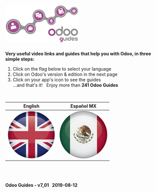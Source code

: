 # ![Odoo Guides in &#x03C8;Code](/doc/img/logo_odoo_guides_mini.jpg "Please click on the flags below")
**Very useful video links and guides that help you with Odoo, in three simple steps:**  
1. Click on the flag below to select your language  
2. Click on Odoo's version & edition in the next page  
3. Click on your app's icon to see the guides  
...and that's it! &nbsp; Enjoy more than **241 Odoo Guides**



<br>

| English | Español MX |
| :---: | :---: |
| [ ![en-uk](/doc/img/flg/en-uk-flg-btn-big.png)](/en-uk/en-uk-guides-menu.md "Read Odoo Guides in English") | [![es-mx](/doc/img/flg/es-mx-flg-btn-big.png)](/es-mx/es-mx-guides-menu.md "Leer las Guías Odoo en español MX") |


<br><br>
#### Odoo Guides - v7_01 &nbsp; 2019-08-12
 
